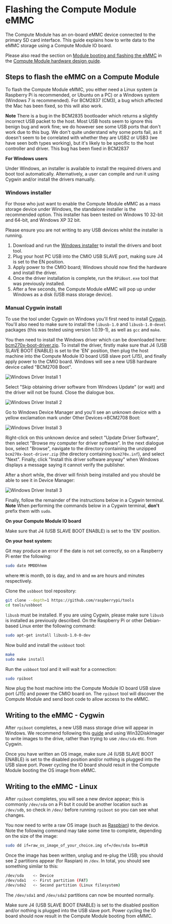 # Flashing the Compute Module eMMC

The Compute Module has an on-board eMMC device connected to the primary SD card interface. This guide explains how to write data to the eMMC storage using a Compute Module IO board.

Please also read the section on [Module booting and flashing the eMMC](cm-designguide.md#modulebootingandflashing) in the [Compute Module hardware design guide](cm-designguide.md).

## Steps to flash the eMMC on a Compute Module

To flash the Compute Module eMMC, you either need a Linux system (a Raspberry Pi is recommended, or Ubuntu on a PC) or a Windows system (Windows 7 is recommended). For BCM2837 (CM3), a bug which affected the Mac has been fixed, so this will also work.

**Note** There is a bug in the BCM2835 bootloader which returns a slightly incorrect USB packet to the host. Most USB hosts seem to ignore this benign bug and work fine; we do however see some USB ports that don't work due to this bug. We don't quite understand why some ports fail, as it doesn't seem to be correlated with whether they are USB2 or USB3 (we have seen both types working), but it's likely to be specific to the host controller and driver. This bug has been fixed in BCM2837

**For Windows users**

Under Windows, an installer is available to install the required drivers and boot tool automatically. Alternatively, a user can compile and run it using Cygwin and/or install the drivers manually.

### Windows installer

For those who just want to enable the Compute Module eMMC as a mass storage device under Windows, the standalone installer is the recommended option. This installer has been tested on Windows 10 32-bit and 64-bit, and Windows XP 32 bit.

Please ensure you are not writing to any USB devices whilst the installer is running.

1. Download and run the [Windows installer](CM-Boot-Installer.exe) to install the drivers and boot tool.
1. Plug your host PC USB into the CMIO USB SLAVE port, making sure J4 is set to the EN position.
1. Apply power to the CMIO board; Windows should now find the hardware and install the driver.
1. Once the driver installation is complete, run the `RPiBoot.exe` tool that was previously installed.
1. After a few seconds, the Compute Module eMMC will pop up under Windows as a disk (USB mass storage device).

### Manual Cygwin install

To use the tool under Cygwin on Windows you'll first need to install [Cygwin](https://www.cygwin.com/). You'll also need to make sure to install the `libusb-1.0` and `libusb-1.0-devel` packages (this was tested using version 1.0.19-1), as well as `gcc` and `make`.

You then need to install the Windows driver which can be downloaded here: [bcm270x-boot-driver.zip](bcm270x-boot-driver.zip). To install the driver, firstly make sure that J4 (USB SLAVE BOOT ENABLE) is set to the 'EN' position, then plug the host machine into the Compute Module IO board USB slave port (J15), and finally apply power to the CMIO board. Windows will see a new USB hardware device called "BCM2708 Boot".

![Windows Driver Install 1](images/cm-driver-winupdate.jpg)

Select "Skip obtaining driver software from Windows Update" (or wait) and the driver will not be found. Close the dialogue box.

![Windows Driver Install 2](images/cm-driver-notfound.jpg)

Go to Windows Device Manager and you'll see an unknown device with a yellow exclamation mark under Other Devices->BCM2708 Boot:

![Windows Driver Install 3](images/cm-driver-devmanager-install.jpg)

Right-click on this unknown device and select "Update Driver Software", then select "Browse my computer for driver software". In the next dialogue box, select "Browse", navigate to the directory containing the unzipped `bcm270x-boot-driver.zip` (the directory containing `bcm270x.inf`), and select "Next". Finally, click "Install this driver software anyway" when Windows displays a message saying it cannot verify the publisher.

After a short while, the driver will finish being installed and you should be able to see it in Device Manager:

![Windows Driver Install 3](images/libusb-bcm270x-boot.jpg)

Finally, follow the remainder of the instructions below in a Cygwin terminal. **Note** When performing the commands below in a Cygwin terminal, **don't** prefix them with `sudo`.

**On your Compute Module IO board**

Make sure that J4 (USB SLAVE BOOT ENABLE) is set to the 'EN' position.

**On your host system:**

Git may produce an error if the date is not set correctly, so on a Raspberry Pi enter the following:

```bash
sudo date MMDDhhmm
```

where `MM` is month, `DD` is day, and `hh` and `mm` are hours and minutes respectively.

Clone the `usbboot` tool repository:

```bash
git clone --depth=1 https://github.com/raspberrypi/tools
cd tools/usbboot
```

`libusb` must be installed. If you are using Cygwin, please make sure `libusb` is installed as previously described. On the Raspberry Pi or other Debian-based Linux enter the following command:

```bash
sudo apt-get install libusb-1.0-0-dev
```

Now build and install the `usbboot` tool:

```bash
make
sudo make install
```

Run the `usbboot` tool and it will wait for a connection:

```bash
sudo rpiboot
```

Now plug the host machine into the Compute Module IO board USB slave port (J15) and power the CMIO board on. The `rpiboot` tool will discover the Compute Module and send boot code to allow access to the eMMC. 

## Writing to the eMMC - Cygwin

After `rpiboot` completes, a new USB mass storage drive will appear in Windows. We recommend following this [guide](../../installation/installing-images/windows.md) and using Win32DiskImager to write images to the drive, rather than trying to use `/dev/sda` etc. from Cygwin.

Once you have written an OS image, make sure J4 (USB SLAVE BOOT ENABLE) is set to the disabled position and/or nothing is plugged into the USB slave port. Power cycling the IO board should result in the Compute Module booting the OS image from eMMC.

## Writing to the eMMC - Linux

After `rpiboot` completes, you will see a new device appear; this is commonly `/dev/sda` on a Pi but it could be another location such as `/dev/sdb`, so check in `/dev/` before running `rpiboot` so you can see what changes.

You now need to write a raw OS image (such as [Raspbian](http://downloads.raspberrypi.org/raspbian_latest)) to the device. Note the following command may take some time to complete, depending on the size of the image:

```bash
sudo dd if=raw_os_image_of_your_choice.img of=/dev/sda bs=4MiB
```

Once the image has been written, unplug and re-plug the USB; you should see 2 partitions appear (for Raspian) in `/dev`. In total, you should see something similar to this:

```bash
/dev/sda    <- Device
/dev/sda1   <- First partition (FAT)
/dev/sda2   <- Second partition (Linux filesystem)
```

The `/dev/sda1` and `/dev/sda2` partitions can now be mounted normally.

Make sure J4 (USB SLAVE BOOT ENABLE) is set to the disabled position and/or nothing is plugged into the USB slave port. Power cycling the IO board should now result in the Compute Module booting from eMMC.
